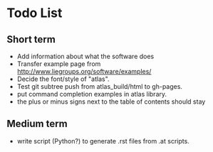 # Todo List

## Short term
* Add information about what the software does
* Transfer example page from http://www.liegroups.org/software/examples/
* Decide the font/style of "atlas".
* Test git subtree push from atlas_build/html to gh-pages.
* put command completion examples in atlas library.
* the plus or minus signs next to the table of contents should stay


## Medium term

* write script (Python?) to generate .rst files from .at scripts.